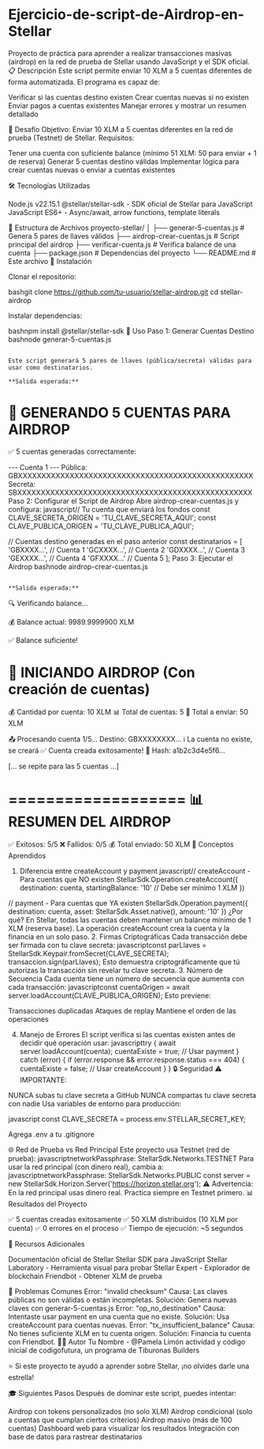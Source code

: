 # Ejercicio-de-script-de-Airdrop-en-Stellar
Proyecto de práctica para aprender a realizar transacciones masivas (airdrop) en la red de prueba de Stellar usando JavaScript y el SDK oficial.
📋 Descripción
Este script permite enviar 10 XLM a 5 cuentas diferentes de forma automatizada. El programa es capaz de:

Verificar si las cuentas destino existen
Crear cuentas nuevas si no existen
Enviar pagos a cuentas existentes
Manejar errores y mostrar un resumen detallado

🎯 Desafío
Objetivo: Enviar 10 XLM a 5 cuentas diferentes en la red de prueba (Testnet) de Stellar.
Requisitos:

Tener una cuenta con suficiente balance (mínimo 51 XLM: 50 para enviar + 1 de reserva)
Generar 5 cuentas destino válidas
Implementar lógica para crear cuentas nuevas o enviar a cuentas existentes

🛠️ Tecnologías Utilizadas

Node.js v22.15.1
@stellar/stellar-sdk - SDK oficial de Stellar para JavaScript
JavaScript ES6+ - Async/await, arrow functions, template literals

📁 Estructura de Archivos
proyecto-stellar/
│
├── generar-5-cuentas.js          # Genera 5 pares de llaves válidos
├── airdrop-crear-cuentas.js      # Script principal del airdrop
├── verificar-cuenta.js            # Verifica balance de una cuenta
├── package.json                   # Dependencias del proyecto
└── README.md                      # Este archivo
🚀 Instalación

Clonar el repositorio:

bashgit clone https://github.com/tu-usuario/stellar-airdrop.git
cd stellar-airdrop

Instalar dependencias:

bashnpm install @stellar/stellar-sdk
📝 Uso
Paso 1: Generar Cuentas Destino
bashnode generar-5-cuentas.js
```

Este script generará 5 pares de llaves (pública/secreta) válidas para usar como destinatarios.

**Salida esperada:**
```
🔑 GENERANDO 5 CUENTAS PARA AIRDROP
===================================

✅ 5 cuentas generadas correctamente:

--- Cuenta 1 ---
Pública:  GBXXXXXXXXXXXXXXXXXXXXXXXXXXXXXXXXXXXXXXXXXXXXXXXXXX
Secreta:  SBXXXXXXXXXXXXXXXXXXXXXXXXXXXXXXXXXXXXXXXXXXXXXXXXXX
Paso 2: Configurar el Script de Airdrop
Abre airdrop-crear-cuentas.js y configura:
javascript// Tu cuenta que enviará los fondos
const CLAVE_SECRETA_ORIGEN = 'TU_CLAVE_SECRETA_AQUI';
const CLAVE_PUBLICA_ORIGEN = 'TU_CLAVE_PUBLICA_AQUI';

// Cuentas destino generadas en el paso anterior
const destinatarios = [
  'GBXXXX...', // Cuenta 1
  'GCXXXX...', // Cuenta 2
  'GDXXXX...', // Cuenta 3
  'GEXXXX...', // Cuenta 4
  'GFXXXX...'  // Cuenta 5
];
Paso 3: Ejecutar el Airdrop
bashnode airdrop-crear-cuentas.js
```

**Salida esperada:**
```
🔍 Verificando balance...

💰 Balance actual: 9989.9999900 XLM

✅ Balance suficiente!

🎁 INICIANDO AIRDROP (Con creación de cuentas)
===================

💰 Cantidad por cuenta: 10 XLM
📊 Total de cuentas: 5
💸 Total a enviar: 50 XLM

📤 Procesando cuenta 1/5...
   Destino: GBXXXXXXXX...
   ℹ️  La cuenta no existe, se creará
   ✅ Cuenta creada exitosamente!
   📝 Hash: a1b2c3d4e5f6...

[... se repite para las 5 cuentas ...]

===================
📊 RESUMEN DEL AIRDROP
===================
✅ Exitosos: 5/5
❌ Fallidos: 0/5
💰 Total enviado: 50 XLM
🧠 Conceptos Aprendidos
1. Diferencia entre createAccount y payment
javascript// createAccount - Para cuentas que NO existen
StellarSdk.Operation.createAccount({
  destination: cuenta,
  startingBalance: '10'  // Debe ser mínimo 1 XLM
})

// payment - Para cuentas que YA existen
StellarSdk.Operation.payment({
  destination: cuenta,
  asset: StellarSdk.Asset.native(),
  amount: '10'
})
¿Por qué? En Stellar, todas las cuentas deben mantener un balance mínimo de 1 XLM (reserva base). La operación createAccount crea la cuenta y la financia en un solo paso.
2. Firmas Criptográficas
Cada transacción debe ser firmada con tu clave secreta:
javascriptconst parLlaves = StellarSdk.Keypair.fromSecret(CLAVE_SECRETA);
transaccion.sign(parLlaves);
Esto demuestra criptográficamente que tú autorizas la transacción sin revelar tu clave secreta.
3. Número de Secuencia
Cada cuenta tiene un número de secuencia que aumenta con cada transacción:
javascriptconst cuentaOrigen = await server.loadAccount(CLAVE_PUBLICA_ORIGEN);
Esto previene:

Transacciones duplicadas
Ataques de replay
Mantiene el orden de las operaciones

4. Manejo de Errores
El script verifica si las cuentas existen antes de decidir qué operación usar:
javascripttry {
  await server.loadAccount(cuenta);
  cuentaExiste = true;  // Usar payment
} catch (error) {
  if (error.response && error.response.status === 404) {
    cuentaExiste = false;  // Usar createAccount
  }
}
🔒 Seguridad
⚠️ IMPORTANTE:

NUNCA subas tu clave secreta a GitHub
NUNCA compartas tu clave secreta con nadie
Usa variables de entorno para producción:

javascript  const CLAVE_SECRETA = process.env.STELLAR_SECRET_KEY;

Agrega .env a tu .gitignore

🌐 Red de Prueba vs Red Principal
Este proyecto usa Testnet (red de prueba):
javascriptnetworkPassphrase: StellarSdk.Networks.TESTNET
Para usar la red principal (con dinero real), cambia a:
javascriptnetworkPassphrase: StellarSdk.Networks.PUBLIC
const server = new StellarSdk.Horizon.Server('https://horizon.stellar.org');
⚠️ Advertencia: En la red principal usas dinero real. Practica siempre en Testnet primero.
📊 Resultados del Proyecto

✅ 5 cuentas creadas exitosamente
✅ 50 XLM distribuidos (10 XLM por cuenta)
✅ 0 errores en el proceso
✅ Tiempo de ejecución: ~5 segundos

🔗 Recursos Adicionales

Documentación oficial de Stellar
Stellar SDK para JavaScript
Stellar Laboratory - Herramienta visual para probar
Stellar Expert - Explorador de blockchain
Friendbot - Obtener XLM de prueba

🐛 Problemas Comunes
Error: "invalid checksum"
Causa: Las claves públicas no son válidas o están incompletas.
Solución: Genera nuevas claves con generar-5-cuentas.js
Error: "op_no_destination"
Causa: Intentaste usar payment en una cuenta que no existe.
Solución: Usa createAccount para cuentas nuevas.
Error: "tx_insufficient_balance"
Causa: No tienes suficiente XLM en tu cuenta origen.
Solución: Financia tu cuenta con Friendbot.
👨‍💻 Autor
Tu Nombre - @Pamela Limón 
actividad y código inicial de codigofutura, un programa de Tiburonas Builders

⭐ Si este proyecto te ayudó a aprender sobre Stellar, ¡no olvides darle una estrella!

🎓 Siguientes Pasos
Después de dominar este script, puedes intentar:

Airdrop con tokens personalizados (no solo XLM)
Airdrop condicional (solo a cuentas que cumplan ciertos criterios)
Airdrop masivo (más de 100 cuentas)
Dashboard web para visualizar los resultados
Integración con base de datos para rastrear destinatarios
